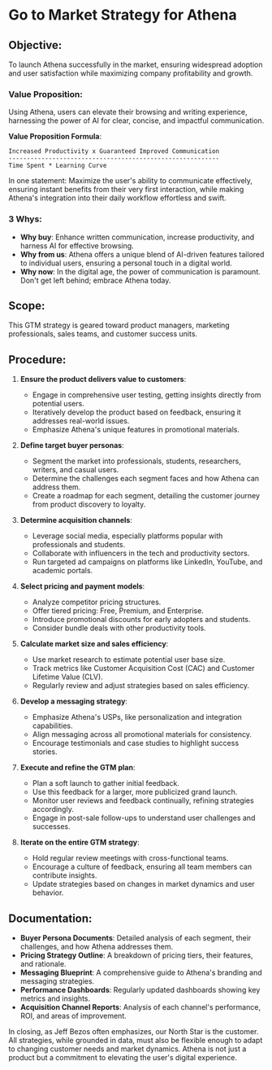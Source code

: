# Go to Market Strategy for Athena

## Objective: 
To launch Athena successfully in the market, ensuring widespread adoption and user satisfaction while maximizing company profitability and growth.

### Value Proposition:
Using Athena, users can elevate their browsing and writing experience, harnessing the power of AI for clear, concise, and impactful communication.

**Value Proposition Formula**:
``` 
Increased Productivity x Guaranteed Improved Communication 
----------------------------------------------------------
Time Spent * Learning Curve
```

In one statement:
Maximize the user's ability to communicate effectively, ensuring instant benefits from their very first interaction, while making Athena's integration into their daily workflow effortless and swift.

### 3 Whys:
* **Why buy**: Enhance written communication, increase productivity, and harness AI for effective browsing.
* **Why from us**: Athena offers a unique blend of AI-driven features tailored to individual users, ensuring a personal touch in a digital world.
* **Why now**: In the digital age, the power of communication is paramount. Don't get left behind; embrace Athena today.

## Scope:
This GTM strategy is geared toward product managers, marketing professionals, sales teams, and customer success units.

## Procedure:

1. **Ensure the product delivers value to customers**:
   - Engage in comprehensive user testing, getting insights directly from potential users.
   - Iteratively develop the product based on feedback, ensuring it addresses real-world issues.
   - Emphasize Athena's unique features in promotional materials.

2. **Define target buyer personas**:
   - Segment the market into professionals, students, researchers, writers, and casual users.
   - Determine the challenges each segment faces and how Athena can address them.
   - Create a roadmap for each segment, detailing the customer journey from product discovery to loyalty.

3. **Determine acquisition channels**:
   - Leverage social media, especially platforms popular with professionals and students.
   - Collaborate with influencers in the tech and productivity sectors.
   - Run targeted ad campaigns on platforms like LinkedIn, YouTube, and academic portals.

4. **Select pricing and payment models**:
   - Analyze competitor pricing structures.
   - Offer tiered pricing: Free, Premium, and Enterprise.
   - Introduce promotional discounts for early adopters and students.
   - Consider bundle deals with other productivity tools.

5. **Calculate market size and sales efficiency**:
   - Use market research to estimate potential user base size.
   - Track metrics like Customer Acquisition Cost (CAC) and Customer Lifetime Value (CLV).
   - Regularly review and adjust strategies based on sales efficiency.

6. **Develop a messaging strategy**:
   - Emphasize Athena's USPs, like personalization and integration capabilities.
   - Align messaging across all promotional materials for consistency.
   - Encourage testimonials and case studies to highlight success stories.

7. **Execute and refine the GTM plan**:
   - Plan a soft launch to gather initial feedback.
   - Use this feedback for a larger, more publicized grand launch.
   - Monitor user reviews and feedback continually, refining strategies accordingly.
   - Engage in post-sale follow-ups to understand user challenges and successes.

8. **Iterate on the entire GTM strategy**:
   - Hold regular review meetings with cross-functional teams.
   - Encourage a culture of feedback, ensuring all team members can contribute insights.
   - Update strategies based on changes in market dynamics and user behavior.

## Documentation:
- **Buyer Persona Documents**: Detailed analysis of each segment, their challenges, and how Athena addresses them.
- **Pricing Strategy Outline**: A breakdown of pricing tiers, their features, and rationale.
- **Messaging Blueprint**: A comprehensive guide to Athena's branding and messaging strategies.
- **Performance Dashboards**: Regularly updated dashboards showing key metrics and insights.
- **Acquisition Channel Reports**: Analysis of each channel's performance, ROI, and areas of improvement.

In closing, as Jeff Bezos often emphasizes, our North Star is the customer. All strategies, while grounded in data, must also be flexible enough to adapt to changing customer needs and market dynamics. Athena is not just a product but a commitment to elevating the user's digital experience.